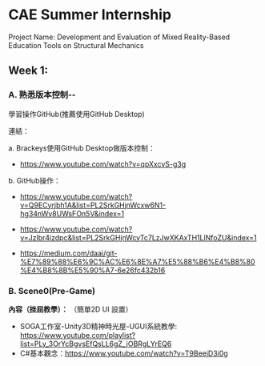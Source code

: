 # CAE Summer Internship
Project Name: Development and Evaluation of Mixed Reality-Based Education Tools on Structural Mechanics


## Week 1:

### A. 熟悉版本控制--

學習操作GitHub(推薦使用GitHub Desktop)

連結：

a. Brackeys使用GitHub Desktop做版本控制：

* https://www.youtube.com/watch?v=qpXxcvS-g3g

b. GitHub操作：

* https://www.youtube.com/watch?v=Q9ECyrjbh1A&list=PL2SrkGHjnWcxw6N1-hg34nWy8UWsFOn5V&index=1

* https://www.youtube.com/watch?v=Jzlbr4izdpc&list=PL2SrkGHjnWcyTc7LzJwXKAxTH1LlNfoZU&index=1

* https://medium.com/daai/git-%E7%89%88%E6%9C%AC%E6%8E%A7%E5%88%B6%E4%B8%80%E4%B8%8B%E5%90%A7-6e26fc432b16

### B. Scene0(Pre-Game)

**內容（挫屈教學）：** （簡單2D UI 設置）

* SOGA工作室-Unity3D精神時光屋-UGUI系統教學: https://www.youtube.com/playlist?list=PLy_3OrYcBgvsEfQsLL6gZ_jOBRgLYrEQ6
* C#基本觀念：https://www.youtube.com/watch?v=T9BeejD3i0g
